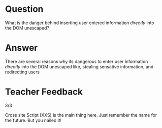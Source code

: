 # Question

What is the danger behind inserting user entered information *directly* into the DOM unescaped?

# Answer
There are several reasons why its dangerous to enter user information *directly* into the DOM unescaped like, stealing sensative information, and redirecting users

# Teacher Feedback
3/3

Cross site Script (XXS) is the main thing here. Just remember the name for the future. But you nailed it!
